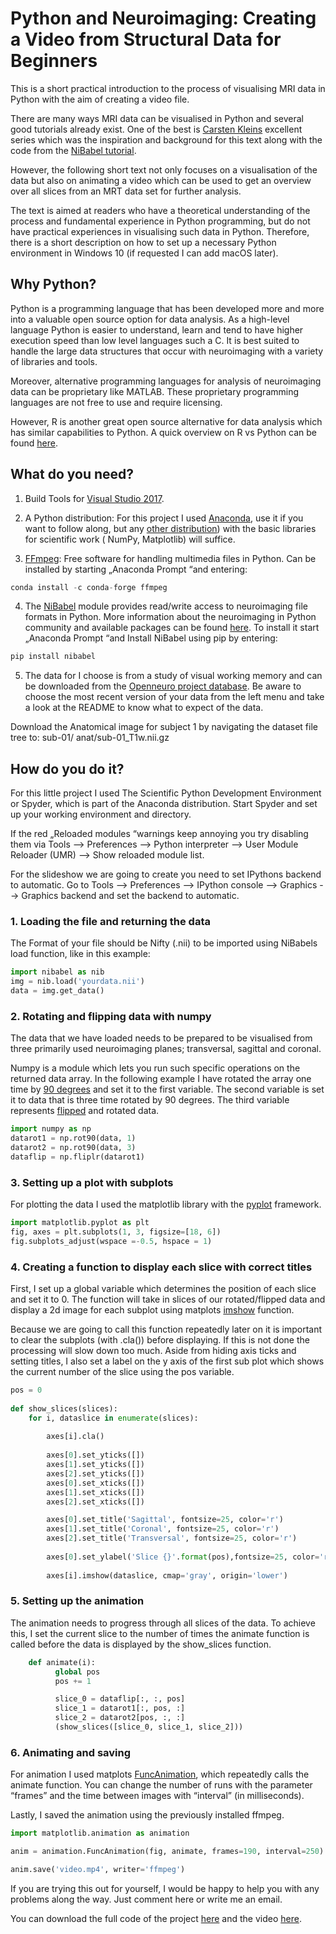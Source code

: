 # Python and Neuroimaging: Creating a Video from Structural Data for Beginners

This is a short practical introduction to the process of visualising MRI data in Python with the aim of creating a video file. 

There are many ways MRI data can be visualised in Python and several good tutorials already exist. One of the best is [Carsten Kleins](https://medium.com/coinmonks/visualizing-brain-imaging-data-fmri-with-python-e1d0358d9dba) excellent series which was the inspiration and background for this text along with the code from the [NiBabel tutorial](https://nipy.org/nibabel/coordinate_systems.html#introducing-someone). 

However, the following short text not only focuses on a visualisation of the data but also on animating a video which can be used to get an overview over all slices from an MRT data set for further analysis. 

The text is aimed at readers who have a theoretical understanding of the process and fundamental experience in Python programming, but do not have practical experiences in visualising such data in Python. Therefore, there is a short description on how to set up a necessary Python environment in Windows 10 (if requested I can add macOS later).

## Why Python?

Python is a programming language that has been developed more and more into a valuable open source option for data analysis. As a high-level language Python is easier to understand, learn and tend to have higher execution speed than low level languages such a C. It is best suited to handle the large data structures that occur with neuroimaging with a variety of libraries and tools.

Moreover, alternative programming languages for analysis of neuroimaging data can be proprietary like MATLAB. These proprietary programming languages are not free to use and require licensing. 

However, R is another great open source alternative for data analysis which has similar capabilities to Python. A quick overview on R vs Python can be found [here](https://www.differencebetween.com/difference-between-r-and-vs-python/).

## What do you need?

1. Build Tools for [Visual Studio 2017](https://visualstudio.microsoft.com/downloads/).

2. A Python distribution: For this project I used [Anaconda](https://www.anaconda.com/distribution/), use it if you want to follow along, but any [other distribution](C:\Users\Tom\Desktop\Neurovid\(https:\wiki.python.org\moin\PythonDistributions)) with the basic libraries for scientific work ( NumPy,  Matplotlib) will suffice.

3. [FFmpeg](https://ffmpeg.org/): Free software for handling multimedia files in Python. Can be installed by starting „Anaconda Prompt “and entering:
```python
conda install -c conda-forge ffmpeg
```
4. The [NiBabel](https://nipy.org/nibabel/) module provides read/write access to neuroimaging file formats in Python. More information about the neuroimaging in Python community and available packages can be found [here](https://nipy.org/). To install it start „Anaconda Prompt “and Install NiBabel using pip by entering:
```python
pip install nibabel
```
5. The data for I choose is from a study of visual working memory and can be downloaded  from the [Openneuro project database](https://openneuro.org/datasets/ds001634/versions/1.0.1). Be aware to choose the most recent version of your data from the left menu and take a look at the README to know what to expect of the data. 

Download the Anatomical image for subject 1 by navigating the dataset file tree to: sub-01/ anat/sub-01_T1w.nii.gz 

## How do you do it?

For this little project I used The Scientific Python Development Environment or Spyder, which is part of the Anaconda distribution. Start Spyder and set up your working environment and directory. 

If the red „Reloaded modules “warnings keep annoying you try disabling them via Tools --> Preferences --> Python interpreter --> User Module Reloader (UMR) --> Show reloaded module list.

For the slideshow we are going to create you need to set IPythons backend to automatic. Go to Tools --> Preferences --> IPython console --> Graphics --> Graphics backend and set the backend to automatic.


### 1. Loading the file and returning the data
The Format of your file should be Nifty (.nii) to be imported using NiBabels load function, like in this example:
```python
import nibabel as nib
img = nib.load('yourdata.nii')
data = img.get_data()
```
### 2. Rotating and flipping data with numpy
The data that we have loaded needs to be prepared to be visualised from three primarily used neuroimaging planes; transversal, sagittal and coronal. 

Numpy is a module which lets you run such specific operations on the returned data array. In the following example I  have rotated the array one time by [90 degrees](https://docs.scipy.org/doc/numpy/reference/generated/numpy.rot90.html) and set it to the first variable. The second variable is set it to data that is three time rotated by 90 degrees. The third variable represents [flipped](https://docs.scipy.org/doc/numpy/reference/generated/numpy.fliplr.html?highlight=flip#numpy.fliplr) and rotated data. 
```python
import numpy as np
datarot1 = np.rot90(data, 1)
datarot2 = np.rot90(data, 3)
dataflip = np.fliplr(datarot1)
```
### 3. Setting up a plot with subplots
For plotting the data I used the matplotlib library with the [pyplot](https://matplotlib.org/api/_as_gen/matplotlib.pyplot.subplots.html) framework. 
```python
import matplotlib.pyplot as plt
fig, axes = plt.subplots(1, 3, figsize=[18, 6])
fig.subplots_adjust(wspace =-0.5, hspace = 1)
```
### 4. Creating a function to display each slice with correct titles
First, I set up a global variable which determines the position of each slice and set it to 0.  The function will take in slices of our rotated/flipped data and display a 2d image for each subplot using matplots [imshow](https://matplotlib.org/api/_as_gen/matplotlib.pyplot.imshow.html?highlight=imshow#matplotlib.pyplot.imshow) function. 

Because we are going to call this function repeatedly later on it is important to clear the subplots (with .cla()) before displaying. If this is not done the processing will slow down too much. Aside from hiding axis ticks and setting titles, I also set a label on the y axis of the first sub plot which shows the current number of the slice using the pos variable. 
```python
pos = 0
    
def show_slices(slices): 
    for i, dataslice in enumerate(slices):
        
        axes[i].cla()
        
        axes[0].set_yticks([])
        axes[1].set_yticks([])
        axes[2].set_yticks([])
        axes[0].set_xticks([])
        axes[1].set_xticks([])
        axes[2].set_xticks([])

        axes[0].set_title('Sagittal', fontsize=25, color='r')
        axes[1].set_title('Coronal', fontsize=25, color='r')
        axes[2].set_title('Transversal', fontsize=25, color='r')
        
        axes[0].set_ylabel('Slice {}'.format(pos),fontsize=25, color='r')
	
        axes[i].imshow(dataslice, cmap='gray', origin='lower')
```
### 5. Setting up the animation
The animation needs to progress through all slices of the data. To achieve this, I set the current slice to the number of times the animate function is called before the data is displayed by the show_slices function.
```python
    def animate(i):
          global pos
          pos += 1       

          slice_0 = dataflip[:, :, pos]
          slice_1 = datarot1[:, pos, :]
          slice_2 = datarot2[pos, :, :] 
          (show_slices([slice_0, slice_1, slice_2]))
```
### 6. Animating and saving
For animation I used matplots [FuncAnimation](https://matplotlib.org/api/_as_gen/matplotlib.animation.FuncAnimation.html), which repeatedly calls the animate function. You can change the number of runs with the parameter “frames” and the time between images with “interval” (in milliseconds).

Lastly, I saved the animation using the previously installed ffmpeg.

```python
import matplotlib.animation as animation

anim = animation.FuncAnimation(fig, animate, frames=190, interval=250)

anim.save('video.mp4', writer='ffmpeg')
```

If you are trying this out for yourself, I would be happy to help you with any problems along the way. Just comment here or write me an email.

You can download the full code of the project [here](https://github.com/Thomasrider/Python-and-Neuroimaging/blob/master/neurovid.py) and the video [here](https://github.com/Thomasrider/Python-and-Neuroimaging/blob/master/video.mp4). 


